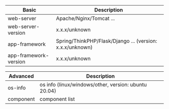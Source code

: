 | Basic                 | Description                                               |
|-----------------------|-----------------------------------------------------------|
| web-server            | Apache/Nginx/Tomcat ...                                   |
| web-server-version    | x.x.x/unknown                                             |
| app-framework         | Spring/ThinkPHP/Flask/Django ... (version: x.x.x/unknown) |
| app-framework-version | x.x.x/unknown                                             |

| Advanced  | Description                                          |
|-----------|------------------------------------------------------|
| os-info   | os info (linux/windows/other, version: ubuntu 20.04) |
| component | component list                                       |
